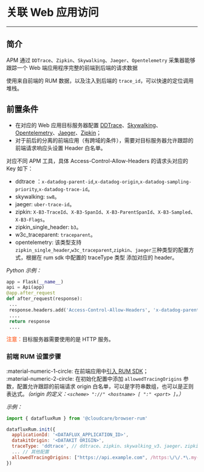 # 关联 Web 应用访问

---

## 简介

APM 通过 `DDTrace`、`Zipkin`、`Skywalking`、`Jaeger`、`Opentelemetry` 采集器能够跟踪一个 Web 端应用程序完整的前端到后端的请求数据

使用来自前端的 RUM 数据，以及注入到后端的 `trace_id`，可以快速的定位调用堆栈。

## 前置条件

- 在对应的 Web 应用目标服务器配置 [DDTrace](../../integrations/ddtrace.md)、[Skywalking](../../integrations/skywalking.md)、[Opentelemetry](../../integrations/opentelemetry.md)、[Jaeger](../../integrations/jaeger.md)、[Zipkin](../../integrations/zipkin.md)；  
- 对于前后的分离的前端应用（有跨域的条件），需要对目标服务器允许跟踪的前端请求响应头设置 Header 白名单。

对应不同 APM 工具，具体 Access-Control-Allow-Headers 的请求头对应的 Key 如下：

- ddtrace ：`x-datadog-parent-id`,`x-datadog-origin`,`x-datadog-sampling-priority`,`x-datadog-trace-id`。
- skywalking: `sw8`。
- jaeger: `uber-trace-id`。
- zipkin: `X-B3-TraceId`、`X-B3-SpanId`、`X-B3-ParentSpanId`、`X-B3-Sampled`、`X-B3-Flags`。
- zipkin_single_header: `b3`。
- w3c_traceparent: `traceparent`。
- opentelemetry: 该类型支持 `zipkin_single_header`,`w3c_traceparent`,`zipkin`、`jaeger`三种类型的配置方式，根据在 rum sdk 中配置的 traceType 类型 添加对应的 header。

*Python 示例：*

```python
app = Flask(__name__)
api = Api(app)
@app.after_request
def after_request(response):
 ...
 response.headers.add('Access-Control-Allow-Headers', 'x-datadog-parent-id,x-datadog-sampled,x-datadog-sampling-priority,x-datadog-trace-id')
 ....
 return response
 ....
```

<font color=coral>**注意：**</font>目标服务器需要使用的是 HTTP 服务。

### 前端 RUM 设置步骤

:material-numeric-1-circle: 在前端应用中[引入 RUM SDK](../../real-user-monitoring/web/app-access.md)；  
:material-numeric-2-circle: 在初始化配置中添加 `allowedTracingOrigins` 参数，配置允许跟踪的前端请求 origin 白名单，可以是字符串数组，也可以是正则表达式。*（origin 的定义：`<scheme> "://" <hostname> [ ":" <port> ]`。）*

*示例：*

```javascript
import { datafluxRum } from '@cloudcare/browser-rum'

datafluxRum.init({
  applicationId: '<DATAFLUX_APPLICATION_ID>',
  datakitOrigin: '<DATAKIT ORIGIN>',
  traceType: 'ddtrace', // ddtrace、zipkin、skywalking_v3、jaeger、zipkin_single_header、w3c_traceparent
  ... // 其他配置
  allowedTracingOrigins: ["https://api.example.com", /https:\/\/.*\.my-api-domain\.com/]
})
```

